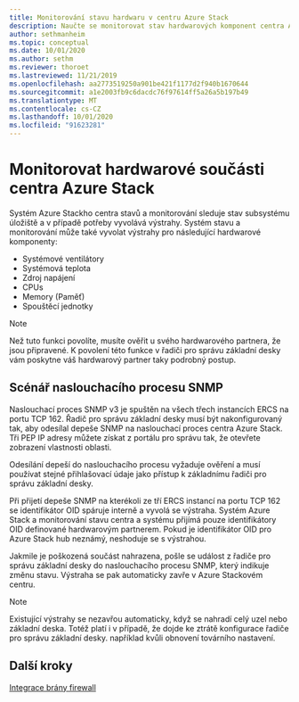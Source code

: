 ```yaml
---
title: Monitorování stavu hardwaru v centru Azure Stack
description: Naučte se monitorovat stav hardwarových komponent centra Azure Stack.
author: sethmanheim
ms.topic: conceptual
ms.date: 10/01/2020
ms.author: sethm
ms.reviewer: thoroet
ms.lastreviewed: 11/21/2019
ms.openlocfilehash: aa2773519250a901be421f1177d2f940b1670644
ms.sourcegitcommit: a1e2003fb9c6dacdc76f97614ff5a26a5b197b49
ms.translationtype: MT
ms.contentlocale: cs-CZ
ms.lasthandoff: 10/01/2020
ms.locfileid: "91623281"
---
```

# <a name="monitor-azure-stack-hub-hardware-components"></a>Monitorovat hardwarové součásti centra Azure Stack

Systém Azure Stackho centra stavů a monitorování sleduje stav subsystému úložiště a v případě potřeby vyvolává výstrahy. Systém stavu a monitorování může také vyvolat výstrahy pro následující hardwarové komponenty:

- Systémové ventilátory
- Systémová teplota
- Zdroj napájení
- CPUs
- Memory (Paměť)
- Spouštěcí jednotky

> [!NOTE]
> Než tuto funkci povolíte, musíte ověřit u svého hardwarového partnera, že jsou připravené. K povolení této funkce v řadiči pro správu základní desky vám poskytne váš hardwarový partner taky podrobný postup.

## <a name="snmp-listener-scenario"></a>Scénář naslouchacího procesu SNMP

Naslouchací proces SNMP v3 je spuštěn na všech třech instancích ERCS na portu TCP 162. Řadič pro správu základní desky musí být nakonfigurovaný tak, aby odesílal depeše SNMP na naslouchací proces centra Azure Stack. Tři PEP IP adresy můžete získat z portálu pro správu tak, že otevřete zobrazení vlastnosti oblasti.

Odesílání depeší do naslouchacího procesu vyžaduje ověření a musí používat stejné přihlašovací údaje jako přístup k základnímu řadiči pro správu základní desky.

Při přijetí depeše SNMP na kterékoli ze tří ERCS instancí na portu TCP 162 se identifikátor OID spáruje interně a vyvolá se výstraha. Systém Azure Stack a monitorování stavu centra a systému přijímá pouze identifikátory OID definované hardwarovým partnerem. Pokud je identifikátor OID pro Azure Stack hub neznámý, neshoduje se s výstrahou.

Jakmile je poškozená součást nahrazena, pošle se událost z řadiče pro správu základní desky do naslouchacího procesu SNMP, který indikuje změnu stavu. Výstraha se pak automaticky zavře v Azure Stackovém centru.

> [!NOTE]
> Existující výstrahy se nezavřou automaticky, když se nahradí celý uzel nebo základní deska. Totéž platí i v případě, že dojde ke ztrátě konfigurace řadiče pro správu základní desky. například kvůli obnovení továrního nastavení.

## <a name="next-steps"></a>Další kroky

[Integrace brány firewall](azure-stack-firewall.md)
